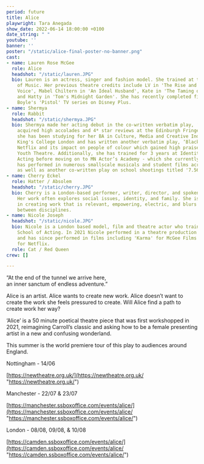 ```yaml
---
period: future
title: Alice
playwright: Tara Anegada
show_date: 2022-06-14 18:00:00 +0100
date_string: " "
youtube: ''
banner: ''
poster: "/static/alice-final-poster-no-banner.png"
cast:
- name: Lauren Rose McGee
  role: Alice
  headshot: "/static/lauren.JPG"
  bio: Lauren is an actress, singer and fashion model. She trained at the London College
    of Music. Her previous theatre credits include LV in 'The Rise and Fall of Little
    Voice', Mabel Chiltern in 'An Ideal Husband', Kate in 'The Taming of the Shrew'
    and Hatty in 'Tom's Midnight Garden'. She has recently completed filming on Danny
    Boyle's 'Pistol' TV series on Disney Plus.
- name: Shermya
  role: Rabbit
  headshot: "/static/shermya.JPG"
  bio: Shermya made her acting debut in the co-written verbatim play, ‘She’, which
    acquired high accolades and 4* star reviews at the Edinburgh Fringe. Since then,
    she has been studying for her BA in Culture, Media and Creative Industries at
    King's College London and has written another verbatim play, ‘BlackFlix’ concerning
    Netflix and its impact on people of colour which gained high praise from the National
    Youth Theatre. Additionally, she has trained for 3 years at Identity School of
    Acting before moving on to MN Actor’s Academy - which she currently attends. Shermya
    has performed in numerous smallscale musicals and student films across London,
    as well as another co-written play on school shootings titled '7.56 seconds'.
- name: Cherry Eckel
  role: Hatter / Absolem
  headshot: "/static/cherry.JPG"
  bio: Cherry is a London-based performer, writer, director, and spoken-word poet.
    Her work often explores social issues, identity, and family. She is interested
    in creating work that is relevant, empowering, electric, and blurs boundaries
    between disciplines.
- name: Nicole Joseph
  headshot: "/static/nicole.JPG"
  bio: Nicole is a London based model, film and theatre actor who trained at Identity
    School of Acting. In 2021 Nicole performed in a theatre production 'The Fort'
    and has since performed in films including 'Karma' for McGee Films and 'Havoc'
    for Netflix.
  role: Cat / Red Queen
crew: []

---
```

“At the end of the tunnel we arrive here,  
an inner sanctum of endless adventure.”

Alice is an artist. Alice wants to create new work. Alice doesn’t want to create the work she feels pressured to create. Will Alice find a path to create work her way?

‘Alice’ is a 50 minute poetical theatre piece that was first workshopped in 2021, reimagining Carroll’s classic and asking how to be a female presenting artist in a new and confusing wonderland.

This summer is the world premiere tour of this play to audiences around England.

Nottingham - 14/06 

[https://newtheatre.org.uk/](https://newtheatre.org.uk/ "https://newtheatre.org.uk/")

Manchester - 22/07 & 23/07

[https://manchester.ssboxoffice.com/events/alice/](https://manchester.ssboxoffice.com/events/alice/ "https://manchester.ssboxoffice.com/events/alice/")

London - 08/08, 09/08, & 10/08

[https://camden.ssboxoffice.com/events/alice/](https://camden.ssboxoffice.com/events/alice/ "https://camden.ssboxoffice.com/events/alice/")